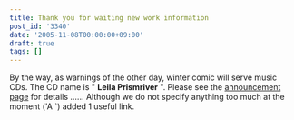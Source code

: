 ```yaml
---
title: Thank you for waiting new work information
post_id: '3340'
date: '2005-11-08T00:00:00+09:00'
draft: true
tags: []
---
```


By the way, as warnings of the other day, winter comic will serve music CDs. The CD name is " **Leila Prismriver** ". Please see the [announcement page](https://danmaq.com/!/leila/) for details ...... Although we do not specify anything too much at the moment ('A `) added 1 useful link.

